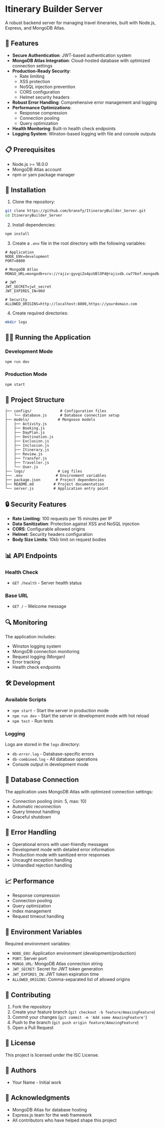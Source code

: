 # Itinerary Builder Server

A robust backend server for managing travel itineraries, built with Node.js, Express, and MongoDB Atlas.

## 🚀 Features

- **Secure Authentication**: JWT-based authentication system
- **MongoDB Atlas Integration**: Cloud-hosted database with optimized connection settings
- **Production-Ready Security**:
  - Rate limiting
  - XSS protection
  - NoSQL injection prevention
  - CORS configuration
  - Helmet security headers
- **Robust Error Handling**: Comprehensive error management and logging
- **Performance Optimizations**:
  - Response compression
  - Connection pooling
  - Query optimization
- **Health Monitoring**: Built-in health check endpoints
- **Logging System**: Winston-based logging with file and console outputs

## 📋 Prerequisites

- Node.js >= 18.0.0
- MongoDB Atlas account
- npm or yarn package manager

## 🔧 Installation

1. Clone the repository:

```bash
git clone https://github.com/branofy/ItineraryBuilder_Server.git
cd ItineraryBuilder_Server
```

2. Install dependencies:

```bash
npm install
```

3. Create a `.env` file in the root directory with the following variables:

```env
# Application
NODE_ENV=development
PORT=8800

# MongoDB Atlas
MONGO_URL=mongodb+srv://rajiv:gyvgiZo4pzUBlOP4@rajivdb.cw776ef.mongodb.net/ItineraryBuilder

# JWT
JWT_SECRET=jwt_secret
JWT_EXPIRES_IN=90d

# Security
ALLOWED_ORIGINS=http://localhost:8800,https://yourdomain.com
```

4. Create required directories:

```bash
mkdir logs
```

## 🏃‍♂️ Running the Application

### Development Mode

```bash
npm run dev
```

### Production Mode

```bash
npm start
```

## 📁 Project Structure

```
├── configs/             # Configuration files
│   └── database.js      # Database connection setup
├── models/             # Mongoose models
│   ├── Activity.js
│   ├── Booking.js
│   ├── DayPlan.js
│   ├── Destination.js
│   ├── Exclusion.js
│   ├── Inclusion.js
│   ├── Itinerary.js
│   ├── Review.js
│   ├── Transfer.js
│   ├── Traveller.js
│   └── User.js
├── logs/               # Log files
├── .env               # Environment variables
├── package.json       # Project dependencies
├── README.md         # Project documentation
└── server.js         # Application entry point
```

## 🔒 Security Features

- **Rate Limiting**: 100 requests per 15 minutes per IP
- **Data Sanitization**: Protection against XSS and NoSQL injection
- **CORS**: Configurable allowed origins
- **Helmet**: Security headers configuration
- **Body Size Limits**: 10kb limit on request bodies

## 📊 API Endpoints

### Health Check

- `GET /health` - Server health status

### Base URL

- `GET /` - Welcome message

## 🔍 Monitoring

The application includes:

- Winston logging system
- MongoDB connection monitoring
- Request logging (Morgan)
- Error tracking
- Health check endpoints

## 🛠️ Development

### Available Scripts

- `npm start` - Start the server in production mode
- `npm run dev` - Start the server in development mode with hot reload
- `npm test` - Run tests

### Logging

Logs are stored in the `logs` directory:

- `db-error.log` - Database-specific errors
- `db-combined.log` - All database operations
- Console output in development mode

## 🔄 Database Connection

The application uses MongoDB Atlas with optimized connection settings:

- Connection pooling (min: 5, max: 10)
- Automatic reconnection
- Query timeout handling
- Graceful shutdown

## 🚨 Error Handling

- Operational errors with user-friendly messages
- Development mode with detailed error information
- Production mode with sanitized error responses
- Uncaught exception handling
- Unhandled rejection handling

## 📈 Performance

- Response compression
- Connection pooling
- Query optimization
- Index management
- Request timeout handling

## 🔐 Environment Variables

Required environment variables:

- `NODE_ENV`: Application environment (development/production)
- `PORT`: Server port
- `MONGO_URL`: MongoDB Atlas connection string
- `JWT_SECRET`: Secret for JWT token generation
- `JWT_EXPIRES_IN`: JWT token expiration time
- `ALLOWED_ORIGINS`: Comma-separated list of allowed origins

## 🤝 Contributing

1. Fork the repository
2. Create your feature branch (`git checkout -b feature/AmazingFeature`)
3. Commit your changes (`git commit -m 'Add some AmazingFeature'`)
4. Push to the branch (`git push origin feature/AmazingFeature`)
5. Open a Pull Request

## 📝 License

This project is licensed under the ISC License.

## 👥 Authors

- Your Name - Initial work

## 🙏 Acknowledgments

- MongoDB Atlas for database hosting
- Express.js team for the web framework
- All contributors who have helped shape this project
